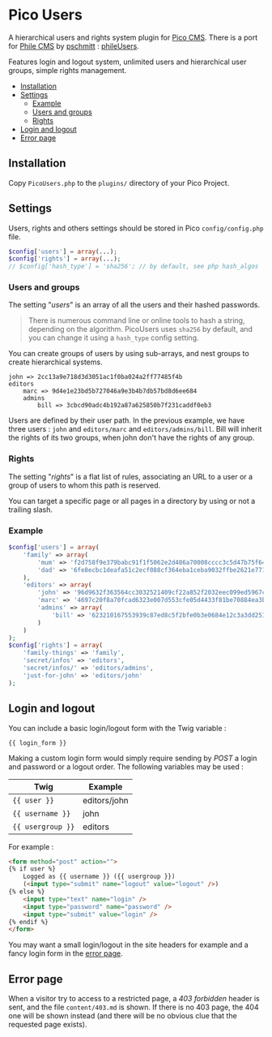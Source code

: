 # Pico Users

A hierarchical users and rights system plugin for [Pico CMS](http://pico.dev7studios.com). There is a port for [Phile CMS](https://github.com/PhileCMS/Phile) by [pschmitt](https://github.com/pschmitt) : [phileUsers](https://github.com/pschmitt/phileUsers).

Features login and logout system, unlimited users and hierarchical user groups, simple rights management.

* [Installation](#installation)
* [Settings](#users-and-groups)
  * [Example](#example)
  * [Users and groups](#users-and-groups)
  * [Rights](#rights)
* [Login and logout](#login-and-logout)
* [Error page](#error-page)


## Installation

Copy `PicoUsers.php` to the `plugins/` directory of your Pico Project.

## Settings

Users, rights and others settings should be stored in Pico `config/config.php` file.

```php
$config['users'] = array(...);
$config['rights'] = array(...);
// $config['hash_type'] = 'sha256'; // by default, see php hash_algos
```

### Users and groups

The setting "*users*" is an array of all the users and their hashed passwords.

> There is numerous command line or online tools to hash a string, depending on the algorithm. PicoUsers uses `sha256` by default, and you can change it using a `hash_type` config setting.

You can create groups of users by using sub-arrays, and nest groups to create hierarchical systems.

    john => 2cc13a9e718d3d3051ac1f0ba024a2ff77485f4b
    editors
        marc => 9d4e1e23bd5b727046a9e3b4b7db57bd8d6ee684
        admins
            bill => 3cbcd90adc4b192a87a625850b7f231caddf0eb3

Users are defined by their user path. In the previous example, we have three users : `john` and `editors/marc` and `editors/admins/bill`. Bill will inherit the rights of its two groups, when john don't have the rights of any group.

### Rights

The setting "*rights*" is a flat list of rules, associating an URL to a user or a group of users to whom this path is reserved.

You can target a specific page or all pages in a directory by using or not a trailing slash.

### Example

```php
$config['users'] = array(
    'family' => array(
        'mum' => 'f2d758f9e379babc91f1f5062e2d486a70008cccc3c5d47b75f645e588a0ea09',
        'dad' => '6fe8ecbc1deafa51c2ecf088cf364eba1ceba9032ffbe2621e771b90ea93153d'
    ),
    'editors' => array(
        'john' => '96d9632f363564cc3032521409cf22a852f2032eec099ed5967c0d000cec607a',
        'marc' => '4697c20f8a70fcad6323e007d553cfe05d4433f81be70884ea3b4834b147f4c1',
        'admins' => array(
            'bill' => '623210167553939c87ed8c5f2bfe0b3e0684e12c3a3dd2513613c4e67263b5a1'
        )
    )
);
$config['rights'] = array(
    'family-things' => 'family',
    'secret/infos' => 'editors',
    'secret/infos/' => 'editors/admins',
    'just-for-john' => 'editors/john'
);
```

## Login and logout

You can include a basic login/logout form with the Twig variable :

    {{ login_form }}

Making a custom login form would simply require sending by *POST* a login and password or a logout order. The following variables may be used :

Twig | Example
---|---
`{{ user }}`|editors/john
`{{ username }}`|john
`{{ usergroup }}`|editors

For example :
```html
<form method="post" action="">
{% if user %}
    Logged as {{ username }} ({{ usergroup }})
    (<input type="submit" name="logout" value="logout" />)
{% else %}
    <input type="text" name="login" />
    <input type="password" name="password" />
    <input type="submit" value="login" />
{% endif %}
</form>
```

You may want a small login/logout in the site headers for example and a fancy login form in the [error page](#error-page).

## Error page

When a visitor try to access to a restricted page, a *403 forbidden* header is sent, and the file `content/403.md` is shown. If there is no 403 page, the 404 one will be shown instead (and there will be no obvious clue that the requested page exists).
